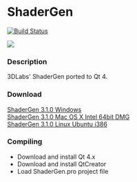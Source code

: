 ShaderGen
=========

[![Build Status](https://secure.travis-ci.org/mojocorp/ShaderGen.png)](http://travis-ci.org/mojocorp/ShaderGen)

<img src="https://raw.github.com/mojocorp/ShaderGen/master/screen-capture.jpg" >

### Description ###

3DLabs' ShaderGen ported to Qt 4.

### Download ###

[ShaderGen 3.1.0 Windows](https://github.com/mojocorp/ShaderGen/releases/download/v3.1.0/ShaderGen-3.1.0.exe)  
[ShaderGen 3.1.0 Mac OS X Intel 64bit DMG](https://github.com/mojocorp/ShaderGen/releases/download/v3.1.0/ShaderGen-3.1.0.dmg)  
[ShaderGen 3.1.0 Linux Ubuntu i386](https://github.com/mojocorp/ShaderGen/releases/download/v3.1.0/ShaderGen-3.1.0.tar.gz)  

### Compiling ###

* Download and install Qt 4.x
* Download and install QtCreator
* Load ShaderGen.pro project file 
